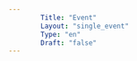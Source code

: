 ```yaml
---
        Title: "Event"
        Layout: "single_event"
        Type: "en"
        Draft: "false"
---
```

